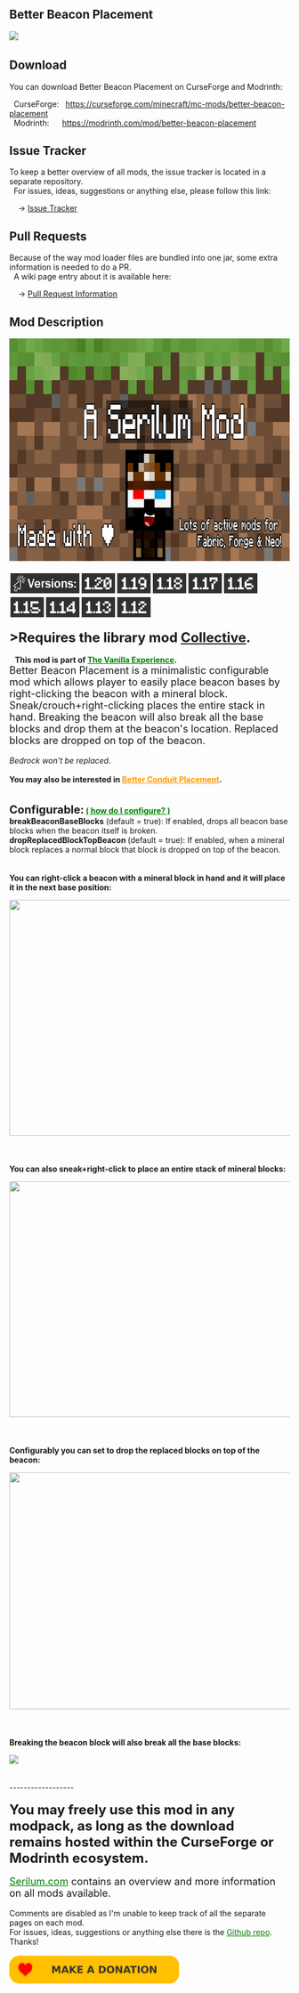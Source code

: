 <h2>Better Beacon Placement</h2>
<p><a href="https://github.com/Serilum/Better-Beacon-Placement"><img src="https://serilum.com/assets/data/logo/better-beacon-placement.gif"></a></p><h2>Download</h2>
<p>You can download Better Beacon Placement on CurseForge and Modrinth:</p><p>&nbsp;&nbsp;CurseForge: &nbsp;&nbsp;<a href="https://curseforge.com/minecraft/mc-mods/better-beacon-placement">https://curseforge.com/minecraft/mc-mods/better-beacon-placement</a><br>&nbsp;&nbsp;Modrinth: &nbsp;&nbsp;&nbsp;&nbsp;&nbsp;<a href="https://modrinth.com/mod/better-beacon-placement">https://modrinth.com/mod/better-beacon-placement</a></p>
<h2>Issue Tracker</h2>
<p>To keep a better overview of all mods, the issue tracker is located in a separate repository.<br>&nbsp;&nbsp;For issues, ideas, suggestions or anything else, please follow this link:</p>
<p>&nbsp;&nbsp;&nbsp;&nbsp;-> <a href="https://serilum.com/url/issue-tracker">Issue Tracker</a></p>
<h2>Pull Requests</h2>
<p>Because of the way mod loader files are bundled into one jar, some extra information is needed to do a PR.<br>&nbsp;&nbsp;A wiki page entry about it is available here:</p>
<p>&nbsp;&nbsp;&nbsp;&nbsp;-> <a href="https://serilum.com/url/pull-requests">Pull Request Information</a></p>
<h2>Mod Description</h2>
<p><a href="https://serilum.com/" rel="nofollow"><img src="https://github.com/Serilum/.cdn/blob/main/description/header/header.png" alt="" width="838" height="400"></a><br><br><a href="https://legacy.curseforge.com/minecraft/mc-mods/better-beacon-placement/files"><img src="https://github.com/Serilum/.cdn/raw/main/description/versions/header.png"></a><a href="https://legacy.curseforge.com/minecraft/mc-mods/better-beacon-placement/files/all?filter-status=1&filter-game-version=1738749986:75125" rel="nofollow"><img src="https://github.com/Serilum/.cdn/raw/main/description/versions/1_20.png"></a><a href="https://legacy.curseforge.com/minecraft/mc-mods/better-beacon-placement/files/all?filter-status=1&filter-game-version=1738749986:73407" rel="nofollow"><img src="https://github.com/Serilum/.cdn/raw/main/description/versions/1_19.png"></a><a href="https://legacy.curseforge.com/minecraft/mc-mods/better-beacon-placement/files/all?filter-status=1&filter-game-version=1738749986:73250" rel="nofollow"><img src="https://github.com/Serilum/.cdn/raw/main/description/versions/1_18.png"></a><a href="https://legacy.curseforge.com/minecraft/mc-mods/better-beacon-placement/files/all?filter-status=1&filter-game-version=1738749986:73242" rel="nofollow"><img src="https://github.com/Serilum/.cdn/raw/main/description/versions/1_17.png"></a><a href="https://legacy.curseforge.com/minecraft/mc-mods/better-beacon-placement/files/all?filter-status=1&filter-game-version=1738749986:70886" rel="nofollow"><img src="https://github.com/Serilum/.cdn/raw/main/description/versions/1_16.png"></a><a href="https://legacy.curseforge.com/minecraft/mc-mods/better-beacon-placement/files/all?filter-status=1&filter-game-version=1738749986:68722" rel="nofollow"><img src="https://github.com/Serilum/.cdn/raw/main/description/versions/1_15.png"></a><a href="https://legacy.curseforge.com/minecraft/mc-mods/better-beacon-placement/files/all?filter-status=1&filter-game-version=1738749986:64806" rel="nofollow"><img src="https://github.com/Serilum/.cdn/raw/main/description/versions/1_14.png"></a><a href="https://legacy.curseforge.com/minecraft/mc-mods/better-beacon-placement/files/all?filter-status=1&filter-game-version=1738749986:55023" rel="nofollow"><img src="https://github.com/Serilum/.cdn/raw/main/description/versions/1_13.png"></a><a href="https://legacy.curseforge.com/minecraft/mc-mods/better-beacon-placement/files/all?filter-status=1&filter-game-version=1738749986:628" rel="nofollow"><img src="https://github.com/Serilum/.cdn/raw/main/description/versions/1_12.png"></a><br><br><strong><span style="font-size:24px">&gt;Requires the library mod&nbsp;<a style="font-size:24px" href="https://www.curseforge.com/minecraft/mc-mods/collective" rel="nofollow">Collective</a>.</span></strong><strong>&nbsp;<br><br> &nbsp; &nbsp;This mod is part of <span style="color:#008000"><a style="color:#008000" href="https://curseforge.com/minecraft/modpacks/the-vanilla-experience" rel="nofollow">The Vanilla Experience</a></span>.</strong><br><span style="font-size:18px">Better Beacon Placement is a minimalistic configurable mod which allows player to easily place beacon bases by right-clicking the beacon with a mineral block. Sneak/crouch+right-clicking places the entire stack in hand. Breaking the beacon will also break all the base blocks and drop them at the beacon's location. Replaced blocks are dropped on top of the beacon.</span><br><br><em>Bedrock won't be replaced.</em><br><br><strong>You may also be interested in <span style="color:#f90"><a style="color:#f90" href="https://curseforge.com/minecraft/mc-mods/better-conduit-placement" rel="nofollow">Better Conduit Placement</a></span>.</strong><br><br><br><strong><span style="font-size:20px">Configurable:</span> <span style="color:#008000;font-size:14px"><a style="color:#008000" href="https://serilum.com/url/issue-trackerwiki/how-to-configure-mods" rel="nofollow">(&nbsp;how do I configure?&nbsp;)</a></span><br></strong><strong>breakBeaconBaseBlocks</strong>&nbsp;(default = true): If enabled, drops all beacon base blocks when the beacon itself is broken.<strong><br>dropReplacedBlockTopBeacon </strong>(default = true): If enabled, when a mineral block replaces a normal block that block is dropped on top of the beacon.<br><br><br><strong>You can right-click a beacon with a mineral block in hand and it will place it in the next base position:</strong></p>
<div class="spoiler">
<p><picture><img src="https://github.com/Serilum/.cdn/raw/main/projects/better-beacon-placement/a.gif" width="844" height="424"></picture></p>
</div>
<p>&nbsp;<br><br><strong>You can also sneak+right-click to place an entire stack of mineral blocks:<br></strong></p>
<div class="spoiler">
<p><picture><img src="https://github.com/Serilum/.cdn/raw/main/projects/better-beacon-placement/b.gif" width="840" height="424"></picture></p>
</div>
<p>&nbsp;<br><br><strong>Configurably you can set to drop the replaced blocks on top of the beacon:<br></strong></p>
<div class="spoiler">
<p><picture><img src="https://github.com/Serilum/.cdn/raw/main/projects/better-beacon-placement/c.gif" width="844" height="426"></picture></p>
</div>
<p>&nbsp;<br><br><strong>Breaking the beacon block will also break all the base blocks:<br></strong></p>
<div class="spoiler">
<p><picture><img src="https://github.com/Serilum/.cdn/raw/main/projects/better-beacon-placement/d.gif"></picture></p>
</div>
<p><br>------------------<br><br><span style="font-size:24px"><strong>You may freely use this mod in any modpack, as long as the download remains hosted within the CurseForge or Modrinth ecosystem.</strong></span><br><br><span style="font-size:18px"><a style="font-size:18px;color:#008000" href="https://serilum.com/" rel="nofollow">Serilum.com</a> contains an overview and more information on all mods available.</span><br><br><span style="font-size:14px">Comments are disabled as I'm unable to keep track of all the separate pages on each mod.</span><span style="font-size:14px"><br>For issues, ideas, suggestions or anything else there is the&nbsp;<a style="font-size:14px;color:#008000" href="https://serilum.com/url/issue-tracker" rel="nofollow">Github repo</a>. Thanks!</span><span style="font-size:6px"><br><br></span><a href="https://ricksouth.com/donate" rel="nofollow"><img src="https://github.com/Serilum/.cdn/raw/main/description/shields/donation_rounded.svg" alt="" width="306" height="50"></a></p>